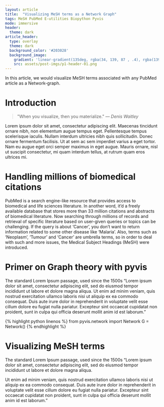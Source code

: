 ```yaml
---
layout: article
title:  "Visualizing MeSH terms as a Network Graph"
tags: MeSH PubMed E-utilities Biopython Pyvis
mode: immersive
header:
  theme: dark
article_header:
  type: overlay
  theme: dark
  background_color: '#203028'
  background_image:
    gradient: 'linear-gradient(135deg, rgba(34, 139, 87 , .4), rgba(139, 34, 139, .4))'
    src: assets/post-imgs/p1-header-01.png
---
```

In this article, we would visualize MeSH terms associated with any PubMed article as a Network-graph.<!--more--> 

# Introduction
> "When you visualize, then you materialize." <cite>&mdash; Denis Waitley</cite>

Lorem ipsum dolor sit amet, consectetur adipiscing elit. Maecenas tincidunt ornare nibh, non elementum augue tempus eget. Pellentesque tempus scelerisque iaculis. Nullam interdum ultricies nibh quis sollicitudin. Donec ornare fermentum facilisis. Ut at sem ac sem imperdiet varius a eget tortor. Nam eu augue eget orci semper maximus in eget augue. Mauris ornare, nisl ut suscipit consectetur, mi quam interdum tellus, at rutrum quam eros ultrices mi.

# Handling millions of biomedical citations

PubMed is a search engine-like resource that provides access to biomedical and life sciences literature. In another word, it’d a freely available database that stores more than 33 million citations and abstracts of biomedical literature. Now searching through millions of records and retrieval of specific literature based on user-given queries or topics can be challenging. If the query is about ‘Cancer’, you don’t want to return information related to some other disease like ‘Malaria’. Also, terms such as ‘Neoplasm’, ‘Tumour’ and ‘Cancer’ are umbrella terms, so in order to deal with such and more issues, the Medical Subject Headings (MeSH) were introduced. 

# Primer on Graph theory with pyvis

The standard Lorem Ipsum passage, used since the 1500s “Lorem ipsum dolor sit amet, consectetur adipiscing elit, sed do eiusmod tempor incididunt ut labore et dolore magna aliqua. Ut enim ad minim veniam, quis nostrud exercitation ullamco laboris nisi ut aliquip ex ea commodo consequat. Duis aute irure dolor in reprehenderit in voluptate velit esse cillum dolore eu fugiat nulla pariatur. Excepteur sint occaecat cupidatat non proident, sunt in culpa qui officia deserunt mollit anim id est laborum.”

{% highlight python linenos %}
from pyvis.network import Network
G = Network()
{% endhighlight %}

# Visualizing MeSH terms

The standard Lorem Ipsum passage, used since the 1500s “Lorem ipsum dolor sit amet, consectetur adipiscing elit, sed do eiusmod tempor incididunt ut labore et dolore magna aliqua. 

Ut enim ad minim veniam, quis nostrud exercitation ullamco laboris nisi ut aliquip ex ea commodo consequat. Duis aute irure dolor in reprehenderit in voluptate velit esse cillum dolore eu fugiat nulla pariatur. Excepteur sint occaecat cupidatat non proident, sunt in culpa qui officia deserunt mollit anim id est laborum.”


